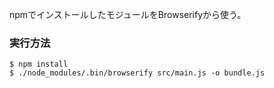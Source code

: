 npmでインストールしたモジュールをBrowserifyから使う。

### 実行方法

```
$ npm install
$ ./node_modules/.bin/browserify src/main.js -o bundle.js
```

